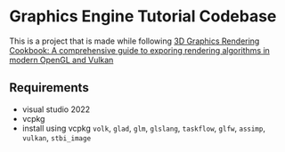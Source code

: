 # Graphics Engine Tutorial Codebase

This is a project that is made while following [3D Graphics Rendering Cookbook: A comprehensive guide to exporing rendering algorithms in modern OpenGL and Vulkan](https://www.amazon.de/Graphics-Rendering-Cookbook-comprehensive-algorithms-ebook/dp/B098BL4VYW)

## Requirements

- visual studio 2022
- vcpkg
- install using vcpkg `volk`, `glad`, `glm`, `glslang`, `taskflow`, `glfw`, `assimp`, `vulkan`, `stbi_image`